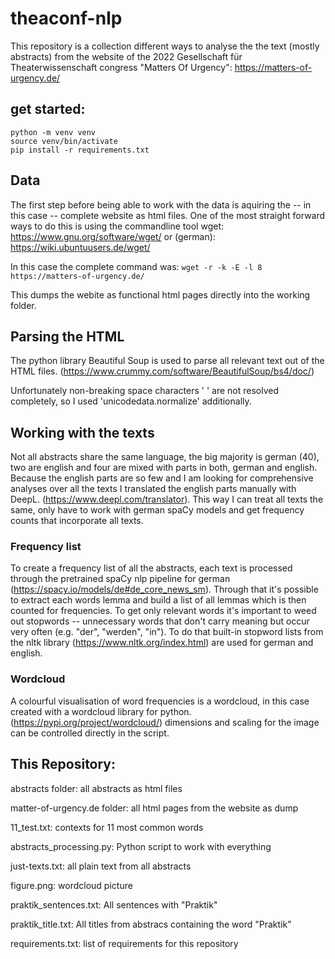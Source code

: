 # theaconf-nlp

This repository is a collection different ways to analyse the the text (mostly abstracts) from the website of the 2022 Gesellschaft für Theaterwissenschaft congress "Matters Of Urgency": https://matters-of-urgency.de/

## get started:
```
python -m venv venv
source venv/bin/activate
pip install -r requirements.txt
```

## Data

The first step before being able to work with the data is aquiring the -- in this case -- complete website as html files. One of the most straight forward ways to do this is using the commandline tool wget: https://www.gnu.org/software/wget/ or (german): https://wiki.ubuntuusers.de/wget/

In this case the complete command was: `wget -r -k -E -l 8 https://matters-of-urgency.de/`

This dumps the webite as functional html pages directly into the working folder.

## Parsing the HTML

The python library Beautiful Soup is used to parse all relevant text out of the HTML files. (https://www.crummy.com/software/BeautifulSoup/bs4/doc/)

Unfortunately non-breaking space characters '&nbsp;' are not resolved completely, so I used 'unicodedata.normalize' additionally.

## Working with the texts

Not all abstracts share the same language, the big majority is german (40), two are english and four are mixed with parts in both, german and english. Because the english parts are so few and I am looking for comprehensive analyses over all the texts I translated the english parts manually with DeepL. (https://www.deepl.com/translator). This way I can treat all texts the same, only have to work with german spaCy models and get frequency counts that incorporate all texts.

### Frequency list

To create a frequency list of all the abstracts, each text is processed through the pretrained spaCy nlp pipeline for german (https://spacy.io/models/de#de_core_news_sm). Through that it's possible to extract each words lemma and build a list of all lemmas which is then counted for frequencies. To get only relevant words it's important to weed out stopwords -- unnecessary words that don't carry meaning but occur very often (e.g. "der", "werden", "in"). To do that built-in stopword lists from the nltk library (https://www.nltk.org/index.html) are used for german and english. 

### Wordcloud

A colourful visualisation of word frequencies is a wordcloud, in this case created with a wordcloud library for python. (https://pypi.org/project/wordcloud/) dimensions and scaling for the image can be controlled directly in the script.

## This Repository:

abstracts folder: all abstracts as html files

matter-of-urgency.de folder: all html pages from the website as dump

11_test.txt: contexts for 11 most common words

abstracts_processing.py: Python script to work with everything

just-texts.txt: all plain text from all abstracts

figure.png: wordcloud picture

praktik_sentences.txt: All sentences with "Praktik"

praktik_title.txt: All titles from abstracs containing the word "Praktik" 

requirements.txt: list of requirements for this repository
